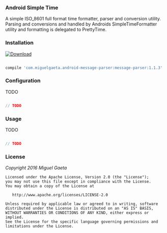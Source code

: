 ### Android Simple Time

A simple ISO_8601 full format time formatter, parser and conversion utility.  Parsing and conversions and handled by Androids SimpleTimeFormatter utility and formatting is delegated to PrettyTime.

### Installation

[![Download](https://api.bintray.com/packages/mrkcsc/maven/com.miguelgaeta.message-parser/images/download.svg)](https://bintray.com/mrkcsc/maven/com.miguelgaeta.message-parser/_latestVersion)

```groovy

compile 'com.miguelgaeta.android-message-parser:message-parser:1.1.3'

```

### Configuration

TODO

```java

// TODO

```

### Usage

TODO

```java

// TODO

```

### License

*Copyright 2016 Miguel Gaeta*

    Licensed under the Apache License, Version 2.0 (the "License");
    you may not use this file except in compliance with the License.
    You may obtain a copy of the License at

       http://www.apache.org/licenses/LICENSE-2.0

    Unless required by applicable law or agreed to in writing, software
    distributed under the License is distributed on an "AS IS" BASIS,
    WITHOUT WARRANTIES OR CONDITIONS OF ANY KIND, either express or implied.
    See the License for the specific language governing permissions and
    limitations under the License.
